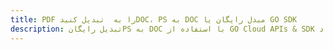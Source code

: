 ---title: PDF را به  تبدیل کنیدDOC، PS به DOC مبدل رایگان یا GO SDKdescription: تبدیل رایگانPS به DOC با استفاده از GO Cloud APIs & SDK همچنین اسناد PDF را در Cloud ایجاد، ویرایش و رندر کنید.---